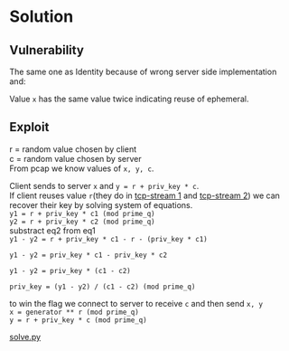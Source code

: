 # Solution

## Vulnerability

The same one as Identity because of wrong server side implementation and:

Value `x` has the same value twice indicating reuse of ephemeral.

## Exploit
r = random value chosen by client  
c = random value chosen by server  
From pcap we know values of `x, y, c`.  


  
Client sends to server `x` and `y = r + priv_key * c`.  
If client reuses value `r`(they do in [tcp-stream 1](tcp.stream_eq_1.png) and [tcp-stream 2](tcp.stream_eq_2.png)) we can recover their key by solving system of equations.  
`y1 = r + priv_key * c1 (mod prime_q)`  
`y2 = r + priv_key * c2 (mod prime_q)`  
substract eq2 from eq1  
`y1 - y2 = r + priv_key * c1 - r - (priv_key * c1)`  

`y1 - y2 = priv_key * c1 - priv_key * c2 `  

`y1 - y2 = priv_key * (c1 - c2)`  

`priv_key = (y1 - y2) / (c1 - c2) (mod prime_q)`  

to win the flag we connect to server to receive `c` and then send `x, y`  
`x = generator ** r (mod prime_q)`  
`y = r + priv_key * c (mod prime_q)`  
  
[solve.py](solve.py)
